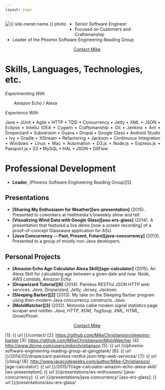```yaml
---
layout: page
---
```

<a href="/contact/"><img src="{{ url }}/images/{{ site.owner.avatar }}" alt="{{ site.owner.name }} photo" class="author-photo" style="float: left; margin-right: 2em; margin-bottom: 2em;"></a>

* Senior Software Engineer
* Focused on Customers and Craftsmanship
* Leader of the Phoenix Software Engineering Reading Group

<div style="clear: left;"><div style="text-align: center;"><a href="{{ url }}/contact/" class="btn" style="width: 25%;"><i class="fa fa-pencil fa-2x"></i> <span style="margin-left: 2em;">Contact Mike</span></a></div></div>

# Skills, Languages, Technologies, etc.

<!-- *Currently Working With* -->

*Experimenting With*

<p style="text-align: justify; margin-left: 2em;">Amazon Echo / Alexa</p>

<!-- *Recently Used* -->

*Experience With*

<p style="text-align: justify;">Java &bullet; JUnit &bullet; Agile &bullet; HTTP &bullet; TDD &bullet; Concurrency &bullet; Jetty &bullet; XML &bullet; JSON &bullet; Eclipse &bullet; IntelliJ IDEA &bullet; Cygwin &bullet; Craftsmanship &bullet; Git &bullet; Jenkins &bullet; Ant &bullet; Dropwizard &bullet; Subversion &bullet; Guava &bullet; Drupal &bullet; Google Glass &bullet; Android Studio &bullet; Ivy &bullet; Gradle &bullet; XStream &bullet; Refactoring &bullet; Jackson &bullet; Continuous Integration &bullet; Windows &bullet; Linux &bullet; Mac &bullet; Automation &bullet; D3.js &bullet; Node.js &bullet; Express.js &bullet; Passport.js &bullet; S3 &bullet; MySQL &bullet; HAL &bullet; JSON &bullet; GitFlow</p>

# Professional Development

* **Leader**, [Phoenix Software Engineering Reading Group][5]

<!--
## Writing
* **[Professional Blog][7]**
* **[DZone.com Contributor][4]**
* **[JavaCodeGeeks Contributor][8]**
 -->

## Presentations
* **[Sharing My Enthusiasm for Weather][wx-presentation]** (2015). Presented to coworkers at meltmedia's biweekly show and tell.
* **[Visualizing Wind Data with Google Glass][asu-ers-glass]** (2014). A presentation that featured a live demo [now a screen recording] of a proof-of-concept Glassware application for ASU.
* **[Java Concurrency -- Past, Present, Future][java-concurrency]** (2013). Presented to a group of mostly non-Java developers.

## Personal Projects
* **[Amazon Echo Age Calculator Alexa Skill][age-calculator]** (2015). An Alexa Skill for calculating age between a given date and now. *Node, AWS Lambda, Amazon Echo*.
* **[Dropwizard Tutorial][6]** (2014). Painless RESTful JSON HTTP web services. *Java, Dropwizard, Jetty, Jersey, Jackson*.
* **[Sleeping Barber][2]** (2013). My take on the Sleeping Barber program using then-modern Java concurrency constructs. *Java*.
* **[MotoWatcher][3]** (2012). Motorola cable modem signal statistics page scraper and notifier. *Java, HTTP, XOM, TagSoup, XML, HTML, Growl/Prowl*.

<div style="clear: left;"><div style="text-align: center;"><a href="{{ url }}/contact/" class="btn" style="width: 25%;"><i class="fa fa-pencil fa-2x"></i> <span style="margin-left: 2em;">Contact Mike</span></a></div></div>

[1]: {{ url }}/contact/
[2]: https://github.com/MikeChristianson/sleeping-barber
[3]: https://github.com/MikeChristianson/MotoWatcher
[4]: http://www.dzone.com/users/mikechristianson
[5]: {{ url }}/phoenix-software-engineering-reading-group-at-gangplank/
[6]: {{ url }}/2014/02/dropwizard-painless-restful-json-http-web-services/
[7]: {{ url }}/blog/
[8]: http://www.javacodegeeks.com/author/Mike-Christianson/
[age-calculator]: {{ url }}/2015/11/age-calculator-amazon-echo-alexa-skill/
[wx-presentation]: {{ url }}/presentations/wx-enthusiasm/
[java-concurrency]: {{ url }}/presentations/java-concurrency/
[asu-ers-glass]: {{ url }}/presentations/asu-ers-glass/
